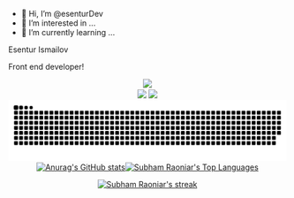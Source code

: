 - 👋 Hi, I’m @esenturDev
- 👀 I’m interested in ...
- 🌱 I’m currently learning ...

Esentur Ismailov


Front end developer!


<div align="center">
  <a href="https://github.com/esenturDev">
  <img height="100" src="https://readme-typing-svg.herokuapp.com?color=blue&lines=Just+Frontend+Developer"/>
</a>
</div>
<div align="center">
    <img src="https://skillicons.dev/icons?i=javascript,typescript,firebase,nextjs,react,bootstrap,mui,html,css,vscode,github,figma,tailwind,git,vite" />
   <img src="https://skillicons.dev/icons?i=scss,styledcomponents,redux,vercel" />
</div>
<div align="center">
  <a href="https://github.com/esenturDev">
  <img src="https://github.com/bimashazaman/Github-snake-SVG/raw/master/snake.svg"
       alt="snake" /></a>
</div>
<div style="display: flex; justify-content: center; align-items: center;">
<a href="https://github.com/esenturDev"><img alt="Anurag's GitHub stats" src="https://github-readme-stats.vercel.app/api?username=esenturDev&show_icons=true&theme=radical&hide_border=true&bg_color=0D1117">
</a>
<a href="https://github.com/esenturDev"><img alt="Subham Raoniar's Top Languages" src="https://github-readme-stats.vercel.app/api/top-langs/?username=esenturDev&langs_count=8&count_private=true&theme=react&hide_border=true&bg_color=0D1117">
</a>
</div>

<p align="center">
    <a href="https://github.com/esenturDev">
        <img title="🔥 Get streak stats for your profile at git.io/streak-stats" alt="Subham Raoniar's streak" src="https://github-readme-streak-stats.herokuapp.com/?user=esenturDev&theme=black-ice&hide_border=true&stroke=0000&background=0D1117"/>
    </a>
</p>
